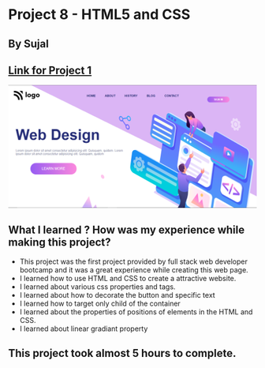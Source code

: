 # Project 8 - HTML5 and CSS 

## By Sujal

## [Link for Project 1](https://proj-8-web-design.netlify.app/) 

![project 1 completed](./Screenshot_2.png)

## What I learned ? How was my experience while making this project?

- This project was the first project provided by full stack web developer bootcamp and it was a great experience while creating this web page.
- I learned how to use HTML and CSS to create a attractive website.
- I learned about various css properties and tags.
- I learned about how to decorate the button and specific text
- I learned how to target only child of the container
- I learned about the properties of positions of elements in the HTML and CSS.
- I learned about linear gradiant property

## This project took almost 5 hours to complete.